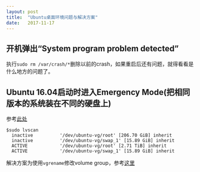 ```yaml
---
layout: post
title:  "Ubuntu桌面环境问题与解决方案"
date:   2017-11-17
---
```



## 开机弹出“System program problem detected”


执行`sudo rm /var/crash/*`删除以前的crash，如果重启后还有问题，就得看看是什么地方的问题了。


## Ubuntu 16.04启动时进入Emergency Mode(把相同版本的系统装在不同的硬盘上)

参考[此处](https://askubuntu.com/questions/766048/mount-unknown-filesystem-type-lvm2-member)


```
$sudo lvscan
  inactive          '/dev/ubuntu-vg/root' [206.70 GiB] inherit
  inactive          '/dev/ubuntu-vg/swap_1' [15.89 GiB] inherit
  ACTIVE            '/dev/ubuntu-vg/root' [2.71 TiB] inherit
  ACTIVE            '/dev/ubuntu-vg/swap_1' [15.89 GiB] inherit
```

解决方案为使用`vgrename`修改volume group，参考[这里](https://askubuntu.com/a/953649/551485)
